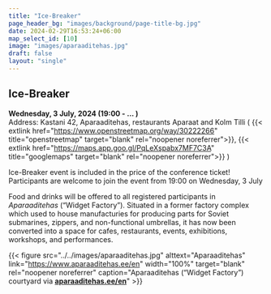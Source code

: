 ```yaml
---
title: "Ice-Breaker"
page_header_bg: "images/background/page-title-bg.jpg"
date: 2024-02-29T16:53:24+06:00
map_select_id: [10]
image: "images/aparaaditehas.jpg"
draft: false
layout: "single"
---
```


## Ice-Breaker
**Wednesday, 3 July, 2024 (19:00 - ... )**  
Address: Kastani 42, Aparaaditehas, restaurants Aparaat and Kolm Tilli (
  {{< extlink
      href="https://www.openstreetmap.org/way/30222266"
      title="openstreetmap" target="blank" rel="noopener noreferrer">}},
  {{< extlink
      href="https://maps.app.goo.gl/PqLeXspabx7MF7C3A"
      title="googlemaps" target="blank" rel="noopener noreferrer">}}
)

Ice-Breaker event is included in the price of the conference ticket! Participants are welcome to join the event from 19:00 on Wednesday, 3 July

Food and drinks will be offered to all registered participants in _Aparaaditehas_
(“Widget Factory”). Situated in a former factory complex which used to house
manufacturies for producing parts for Soviet submarines, zippers, and
non-functional umbrellas, it has now been converted into a space for
cafes, restaurants, events, exhibitions, workshops, and performances.

{{< figure
    src="../../images/aparaaditehas.jpg"
    alttext="Aparaaditehas"
    link="https://www.aparaaditehas.ee/en"
    width="100%"
    target="blank"
    rel="noopener noreferrer"
    caption="Aparaaditehas (“Widget Factory”) courtyard via [**aparaaditehas.ee/en**](https://www.aparaaditehas.ee/en)"
    >}}
